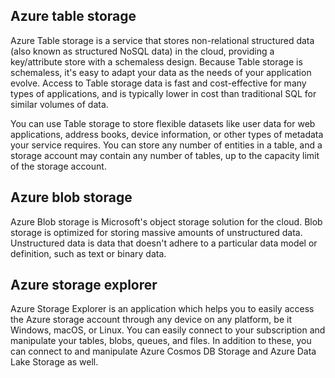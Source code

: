 ## Azure table storage

Azure Table storage is a service that stores non-relational structured data (also known as structured NoSQL data) in the cloud, providing a key/attribute store with a schemaless design. Because Table storage is schemaless, it's easy to adapt your data as the needs of your application evolve. Access to Table storage data is fast and cost-effective for many types of applications, and is typically lower in cost than traditional SQL for similar volumes of data.

You can use Table storage to store flexible datasets like user data for web applications, address books, device information, or other types of metadata your service requires. You can store any number of entities in a table, and a storage account may contain any number of tables, up to the capacity limit of the storage account.

## Azure blob storage

Azure Blob storage is Microsoft's object storage solution for the cloud. Blob storage is optimized for storing massive amounts of unstructured data. Unstructured data is data that doesn't adhere to a particular data model or definition, such as text or binary data.

## Azure storage explorer

Azure Storage Explorer is an application which helps you to easily access the Azure storage account through any device on any platform, be it Windows, macOS, or Linux. You can easily connect to your subscription and manipulate your tables, blobs, queues, and files. In addition to these, you can connect to and manipulate Azure Cosmos DB Storage and Azure Data Lake Storage as well.
